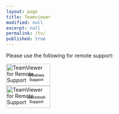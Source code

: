 ```yaml
---
layout: page
title: Teamviewer
modified: null
excerpt: null
permalink: /tv/
published: true
---
```


Please use the following for remote support: 

<!-- TeamViewer Logo (generated at http://www.teamviewer.com) -->
<div style="position:relative; width:120px; height:60px;">
  <a href="http://download.teamviewer.com/download/TeamViewerQS_en.exe" style="text-decoration:none;">
    <img src="http://www.teamviewer.com/link/?url=426717&id=2118993320" alt="TeamViewer for Remote Support" title="TeamViewer for Remote Support" border="0" width="120" height="60" />
    <span style="position:absolute; top:25.5px; left:50px; display:block; cursor:pointer; color:#424242; font-family:Arial; font-size:10px; line-height:1.2em; font-weight:bold; text-align:center; width:65px;">
      Windows Support
    </span>
  </a>
</div>

<div style="position:relative; width:120px; height:60px;">
  <a href="http://download.teamviewer.com/download/TeamViewerQS.dmg" style="text-decoration:none;">
    <img src="http://www.teamviewer.com/link/?url=426717&id=2118993320" alt="TeamViewer for Remote Support" title="TeamViewer for Remote Support" border="0" width="120" height="60" />
    <span style="position:absolute; top:25.5px; left:50px; display:block; cursor:pointer; color:#424242; font-family:Arial; font-size:10px; line-height:1.2em; font-weight:bold; text-align:center; width:65px;">
      Macintosh Support
    </span>
  </a>
</div>